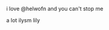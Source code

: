 i love @helwofn and you can't stop me






































































a lot
ilysm lily
